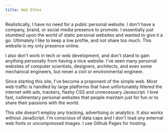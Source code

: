 ```yaml
---
title: Web Ethos
---
```


Realistically, I have no need for a public personal website. I don't have a company, brand, or social media presence to promote. I essentially just stumbled upon the world of static personal websites and wanted to give it a go. Ultimately I like to keep a low profile, and not share too much. This website is my only presence online.

I also don't work in tech or web development, and don't stand to gain anything personally from having a nice website. I've seen many personal websites of computer scientists, designers, architects, and even some mechanical engineers, but never a civil or environmental engineer.

Since starting this site, I've become a proponent of the simple web. Most web traffic is handled by large platforms that have unfortunately littered the internet with ads, trackers, flashy CSS and unnecessary Javascript. I love fast, rudimentary personal websites that people maintain just for fun or to share their passions with the world.  

This site doesn't employ any tracking, advertising or analytics. It also works without JavaScript. I'm conscious of data caps and I don't load any external web fonts or uncompressed images. I use Github Pages for hosting.